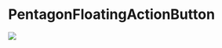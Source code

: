 # PentagonFloatingActionButton
![](https://github.com/ComeOnKissMe/PentagonFloatingActionButton/blob/master/gif/GIF.gif)
